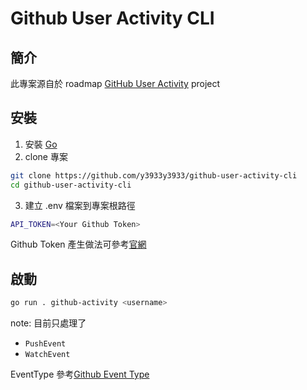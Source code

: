 # Github User Activity CLI

## 簡介
此專案源自於 roadmap [GitHub User Activity](https://roadmap.sh/projects/github-user-activity) project

## 安裝

1. 安裝 [Go](https://go.dev/)
2. clone 專案
```bash
git clone https://github.com/y3933y3933/github-user-activity-cli
cd github-user-activity-cli
```
3. 建立 .env 檔案到專案根路徑
```bash
API_TOKEN=<Your Github Token>
```

Github Token 產生做法可參考[官網](https://docs.github.com/en/authentication/keeping-your-account-and-data-secure/managing-your-personal-access-tokens#creating-a-fine-grained-personal-access-token)



## 啟動

```bash
go run . github-activity <username>
```

note:
目前只處理了
- `PushEvent`
- `WatchEvent`

EventType 參考[Github Event Type](https://docs.github.com/en/rest/using-the-rest-api/github-event-types?apiVersion=2022-11-28#issuesevent)
